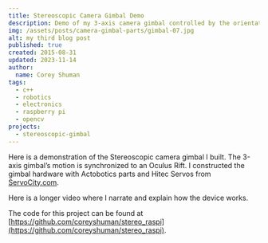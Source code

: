 ```yaml
---
title: Stereoscopic Camera Gimbal Demo
description: Demo of my 3-axis camera gimbal controlled by the orientation of a VR headset.
img: /assets/posts/camera-gimbal-parts/gimbal-07.jpg
alt: my third blog post
published: true
created: 2015-08-31
updated: 2023-11-14
author: 
  name: Corey Shuman
tags: 
  - c++
  - robotics
  - electronics
  - raspberry pi
  - opencv
projects:
  - stereoscopic-gimbal
---
```


Here is a demonstration of the Stereoscopic camera gimbal I built. The 3-axis gimbal’s motion is synchronized to an Oculus Rift. I constructed the gimbal hardware with Actobotics parts and Hitec Servos from [ServoCity.com](https://servocity.com).

<youtube 
    src='https://www.youtube.com/embed/CPxq4g-SNAc?si=MywA-GjbnuZO8VZf' 
    title='A short video showing a metal camera gimbal mirroring the orientation of a VR headset as it is moved around'
    width='100%'>
</youtube>

Here is a longer video where I narrate and explain how the device works.

<youtube src='https://www.youtube.com/embed/bJqgT5J24xk?si=JmEvArk6HIxrA7Qy' 
    title='A 5 minute video explaining how a metal camera gimbal can mirror the orientation of a VR headset'
    width='100%'>
</youtube>

The code for this project can be found at [https://github.com/coreyshuman/stereo_raspi](https://github.com/coreyshuman/stereo_raspi).

